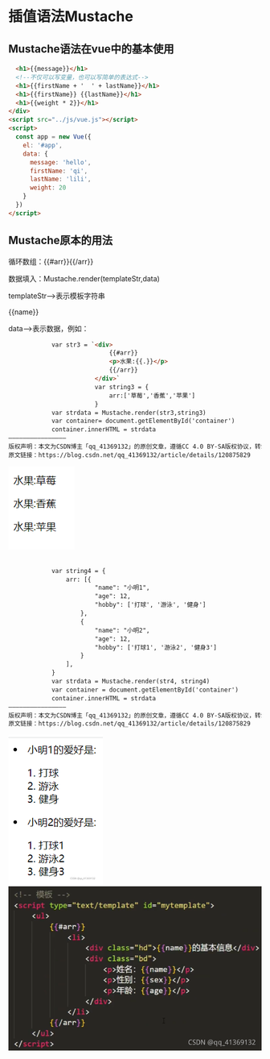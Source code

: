 # 插值语法Mustache

## Mustache语法在vue中的基本使用
```html
  <h1>{{message}}</h1>
  <!--不仅可以写变量，也可以写简单的表达式-->
  <h1>{{firstName + '  ' + lastName}}</h1>
  <h1>{{firstName}} {{lastName}}</h1>
  <h1>{{weight * 2}}</h1>
</div>
<script src="../js/vue.js"></script>
<script>
  const app = new Vue({
    el: '#app',
    data: {
      message: 'hello',
      firstName: 'qi',
      lastName: 'lili',
      weight: 20
    }
  })
</script>
```


## Mustache原本的用法
循环数组：{{#arr}}{{/arr}}

数据填入：Mustache.render(templateStr,data)

templateStr-->表示模板字符串<div>{{name}}</div>

data-->表示数据，例如：


```html
            var str3 = `<div>
							{{#arr}}
							<p>水果:{{.}}</p>
							{{/arr}}
						</div>`
						var string3 = {
							arr:['草莓','香蕉','苹果']
						}
			var strdata = Mustache.render(str3,string3)
			var container= document.getElementById('container')
			container.innerHTML = strdata
————————————————
版权声明：本文为CSDN博主「qq_41369132」的原创文章，遵循CC 4.0 BY-SA版权协议，转载请附上原文出处链接及本声明。
原文链接：https://blog.csdn.net/qq_41369132/article/details/120875829
```
![](2022-08-15-01-30-41.png)


```html

            var string4 = {
				arr: [{
						"name": "小明1",
						"age": 12,
						"hobby": ['打球', '游泳', '健身']
					},
					{
						"name": "小明2",
						"age": 12,
						"hobby": ['打球1', '游泳2', '健身3']
					}
				],
			}
			var strdata = Mustache.render(str4, string4)
			var container = document.getElementById('container')
			container.innerHTML = strdata
————————————————
版权声明：本文为CSDN博主「qq_41369132」的原创文章，遵循CC 4.0 BY-SA版权协议，转载请附上原文出处链接及本声明。
原文链接：https://blog.csdn.net/qq_41369132/article/details/120875829
```
![](2022-08-15-01-31-04.png)
![](2022-08-15-01-31-15.png)